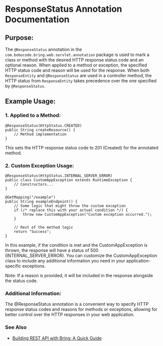 # ResponseStatus Annotation Documentation

## Purpose:

The `@ResponseStatus` annotation in the `com.bobocode.bring.web.servlet.annotation` package is used to mark a class or method with the desired HTTP response status code and an optional reason. When applied to a method or exception, the specified HTTP status code and reason will be used for the response. When both `ResponseEntity` and `@ResponseStatus` are used in a controller method, the HTTP status from `ResponseEntity` takes precedence over the one specified by `@ResponseStatus`.

## Example Usage:

### 1. Applied to a Method:

```
@ResponseStatus(HttpStatus.CREATED)
public String createResource() {
    // Method implementation
}
```
This sets the HTTP response status code to 201 (Created) for the annotated method.

### 2. Custom Exception Usage:

```
@ResponseStatus(HttpStatus.INTERNAL_SERVER_ERROR)
public class CustomAppException extends RuntimeException {
    // Constructors...
}
```
```
@GetMapping("/example")
public String exampleEndpoint() {
    // Some logic that might throw the custom exception
    if (/* replace this with your actual condition */) {
        throw new CustomAppException("Custom exception occurred.");
    }

    // Rest of the method logic
    return "Success";
}
```

In this example, if the condition is met and the CustomAppException is thrown, the response will have a status of 500 (INTERNAL_SERVER_ERROR). You can customize the CustomAppException class to include any additional information you need in your application-specific exceptions.

Note: If a reason is provided, it will be included in the response alongside the status code.

### Additional Information:

The @ResponseStatus annotation is a convenient way to specify HTTP response status codes and reasons for methods or exceptions, allowing for better control over the HTTP responses in your web application.

### See Also
- [Building REST API with Bring: A Quick Guide](../RestApi.md)